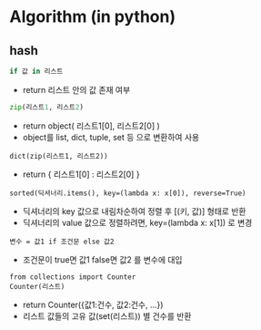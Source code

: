 # Algorithm (in python)

## hash
``` python
if 값 in 리스트
```
- return 리스트 안의 값 존재 여부
``` python
zip(리스트1, 리스트2)
```
- return object( 리스트1[0], 리스트2[0] )
- object를 list, dict, tuple, set 등 으로 변환하여 사용
```
dict(zip(리스트1, 리스트2))
```
- return { 리스트1[0] : 리스트2[0] }

```
sorted(딕셔너리.items(), key=(lambda x: x[0]), reverse=True)
```
- 딕셔너리의 key 값으로 내림차순하여 정렬 후 [(키, 값)] 형태로 반환
- 딕셔너리의 value 값으로 정렬하려면, key=(lambda x: x[1]) 로 변경

```
변수 = 값1 if 조건문 else 값2
```
- 조건문이 true면 값1 false면 값2 를 변수에 대입

```
from collections import Counter
Counter(리스트)
```
- return Counter({값1:건수, 값2:건수, ...})
- 리스트 값들의 고유 값(set(리스트)) 별 건수를 반환
